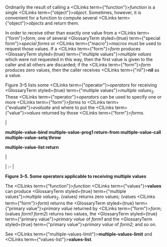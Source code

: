  



Ordinarily the result of calling a <ClLinks  term={"function"}><i>function</i></ClLinks> is a single <ClLinks  term={"object"}><i>object</i></ClLinks>. Sometimes, however, it is convenient for a function to compute several <ClLinks  term={"object"}><i>objects</i></ClLinks> and return them. 



In order to receive other than exactly one value from a <ClLinks  term={"form"}><i>form</i></ClLinks>, one of several <GlossaryTerm styled={true} term={"special form"}><i>special forms</i></GlossaryTerm> or <ClLinks  term={"macro"}><i>macros</i></ClLinks> must be used to request those values. If a <ClLinks  term={"form"}><i>form</i></ClLinks> produces <GlossaryTerm styled={true} term={"multiple values"}><i>multiple values</i></GlossaryTerm> which were not requested in this way, then the first value is given to the caller and all others are discarded; if the <ClLinks  term={"form"}><i>form</i></ClLinks> produces zero values, then the caller receives <ClLinks  term={"nil"}><b>nil</b></ClLinks> as a value. 



Figure 3–5 lists some <ClLinks  term={"operator"}><i>operators</i></ClLinks> for receiving <GlossaryTerm styled={true} term={"multiple values"}><i>multiple values</i></GlossaryTerm><sub>2</sub>. These <ClLinks  term={"operator"}><i>operators</i></ClLinks> can be used to specify one or more <ClLinks  term={"form"}><i>forms</i></ClLinks> to <ClLinks  term={"evaluate"}><i>evaluate</i></ClLinks> and where to put the <ClLinks  term={"value"}><i>values</i></ClLinks> returned by those <ClLinks  term={"form"}><i>forms</i></ClLinks>. 



|<p>**multiple-value-bind multiple-value-prog1 return-from multiple-value-call multiple-value-setq throw** </p><p>**multiple-value-list return**</p>|

| :- |





**Figure 3–5. Some operators applicable to receiving multiple values** 



The <ClLinks  term={"function"}><i>function</i></ClLinks> <ClLinks  term={"values"}><b>values</b></ClLinks> can produce <GlossaryTerm styled={true} term={"multiple values"}><i>multiple values</i></GlossaryTerm><sub>2</sub>. (values) returns zero values; (values <ClLinks  term={"form"}><i>form</i></ClLinks>) returns the <GlossaryTerm styled={true} term={"primary value"}><i>primary value</i></GlossaryTerm> returned by <ClLinks  term={"form"}><i>form</i></ClLinks>; (values *form1 form2*) returns two values, the <GlossaryTerm styled={true} term={"primary value"}><i>primary value</i></GlossaryTerm> of *form1* and the <GlossaryTerm styled={true} term={"primary value"}><i>primary value</i></GlossaryTerm> of *form2*; and so on. 



See <ClLinks  term={"multiple-values-limit"}><b>multiple-values-limit</b></ClLinks> and <ClLinks  term={"values-list"}><b>values-list</b></ClLinks>.  








